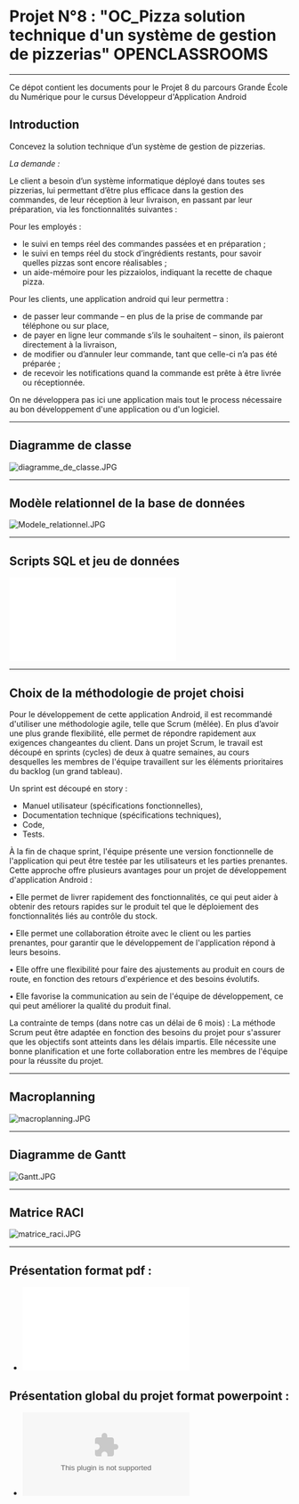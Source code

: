 # **Projet N°8 : "OC_Pizza solution technique d'un système de gestion de pizzerias" OPENCLASSROOMS**_________________________________________________________________________________________________________________Ce dépot contient les documents pour le Projet 8 du parcours Grande École du Numérique pour le cursus Développeur d'Application Android## IntroductionConcevez la solution technique d’un système de gestion de pizzerias.*La demande :*Le client a besoin d’un système informatique déployé dans toutes ses pizzerias, lui permettant d’être plus efficace dans la gestion des commandes, de leur réception à leur livraison, en passant par leur préparation, via les fonctionnalités suivantes :Pour les employés : - le suivi en temps réel des commandes passées et en préparation ;- le suivi en temps réel du stock d’ingrédients restants, pour savoir quelles pizzas sont encore réalisables ;- un aide-mémoire pour les pizzaiolos, indiquant la recette de chaque pizza.Pour les clients, une application android qui leur permettra : - de passer leur commande – en plus de la prise de commande par téléphone ou sur place,- de payer en ligne leur commande s’ils le souhaitent – sinon, ils paieront directement à la livraison,- de modifier ou d’annuler leur commande, tant que celle-ci n’a pas été préparée ;- de recevoir les notifications quand la commande est prête à être livrée ou réceptionnée.On ne développera pas ici une application mais tout le process nécessaire au bon développement d'une application ou d'un logiciel._________________________________________________________________________________________________________________## Diagramme de classe![diagramme_de_classe.JPG](diagramme_de_classe.JPG)_________________________________________________________________________________________________________________## Modèle relationnel de la base de données![Modele_relationnel.JPG](Modele_relationnel.JPG)_________________________________________________________________________________________________________________## Scripts SQL et jeu de données![Scripts_sql.sql](Scripts_sql.sql)_________________________________________________________________________________________________________________## Choix de la méthodologie de projet choisiPour le développement de cette application Android, il est recommandé d'utiliser une méthodologieagile, telle que Scrum (mêlée). En plus d’avoir une plus grande flexibilité, elle permet de répondrerapidement aux exigences changeantes du client.Dans un projet Scrum, le travail est découpé en sprints (cycles) de deux à quatre semaines, au coursdesquelles les membres de l'équipe travaillent sur les éléments prioritaires du backlog (un grandtableau).Un sprint est découpé en story :- Manuel utilisateur (spécifications fonctionnelles),- Documentation technique (spécifications techniques),- Code,- Tests.À la fin de chaque sprint, l'équipe présente une version fonctionnelle de l'application qui peut êtretestée par les utilisateurs et les parties prenantes.Cette approche offre plusieurs avantages pour un projet de développement d'application Android :• Elle permet de livrer rapidement des fonctionnalités, ce qui peut aider à obtenir des retoursrapides sur le produit tel que le déploiement des fonctionnalités liés au contrôle du stock.• Elle permet une collaboration étroite avec le client ou les parties prenantes, pour garantir quele développement de l'application répond à leurs besoins.• Elle offre une flexibilité pour faire des ajustements au produit en cours de route, en fonction desretours d'expérience et des besoins évolutifs.• Elle favorise la communication au sein de l'équipe de développement, ce qui peut améliorer laqualité du produit final.La contrainte de temps (dans notre cas un délai de 6 mois) :La méthode Scrum peut être adaptée en fonction des besoins du projet pour s'assurer que les objectifssont atteints dans les délais impartis. Elle nécessite une bonne planification et une forte collaborationentre les membres de l'équipe pour la réussite du projet._________________________________________________________________________________________________________________## Macroplanning![macroplanning.JPG](macroplanning.JPG)_________________________________________________________________________________________________________________## Diagramme de Gantt![Gantt.JPG](Gantt.JPG)_________________________________________________________________________________________________________________## Matrice RACI![matrice_raci.JPG](matrice_raci.JPG)_________________________________________________________________________________________________________________## Présentation format pdf :- ![Presentation_choix_et_autres.pdf](Presentation_choix_et_autres.pdf)## Présentation global du projet format powerpoint :- ![Présentation.pptx](Présentation.pptx)